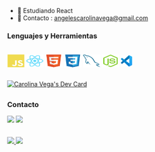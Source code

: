 


- 🌱 Estudiando React 
- 💬 Contacto : angelescarolinavega@gmail.com

### Lenguajes y Herramientas
<div style="display: inline_block"><br>
  <img align="center" alt="Caro-Js" height="30" width="40" src="https://raw.githubusercontent.com/devicons/devicon/master/icons/javascript/javascript-plain.svg">
  <img align="center" alt="Caro-React" height="30" width="40" src="https://raw.githubusercontent.com/devicons/devicon/master/icons/react/react-original.svg">
  <img align="center" alt="Caro-HTML" height="30" width="40" src="https://raw.githubusercontent.com/devicons/devicon/master/icons/html5/html5-original.svg">
  <img align="center" alt="Caro-CSS" height="30" width="40" src="https://raw.githubusercontent.com/devicons/devicon/master/icons/css3/css3-original.svg">
    <img align="center" alt="Caro-mySQL" height="30" width="40" src="https://raw.githubusercontent.com/devicons/devicon/master/icons/mysql/mysql-original.svg">
     <img align="center" alt="Caro-NODE" height="30" width="40" src="https://raw.githubusercontent.com/devicons/devicon/master/icons/nodejs/nodejs-original.svg">
  <img align="center" alt="Visual Studio Code" width="26px" src="https://raw.githubusercontent.com/github/explore/80688e429a7d4ef2fca1e82350fe8e3517d3494d/topics/visual-studio-code/visual-studio-code.png" />
  </div>
  
  ##
  <a href="https://app.daily.dev/Caaroov"><img src="https://api.daily.dev/devcards/80fcb675d9d046d8a73b293d3ca7e410.png?r=cr6" width="400" alt="Carolina Vega's Dev Card"/></a>
 
  ##
### Contacto
 <a href = "mailto:angelescarolinavega@gmail.com"><img src="https://img.shields.io/badge/-Gmail-%23333?style=for-the-badge&logo=gmail&logoColor=white" target="_blank"></a>
    <a href="https://www.linkedin.com/in/carolina-vega-fs/" target="_blank"><img src="https://img.shields.io/badge/-LinkedIn-%230077B5?style=for-the-badge&logo=linkedin&logoColor=white" target="_blank"></a> 
  ##

<div align="left">
  <a href="https://github.com/carovdev">
  <img height="180em" src="https://github-readme-stats.vercel.app/api?username=carovdev&show_icons=true&theme=dracula&include_all_commits=true&count_private=true"/>
  <img height="180em" src="https://github-readme-stats.vercel.app/api/top-langs/?username=carovdev&layout=compact&langs_count=7&theme=dracula"/>
</div>
  
  
  
    
    
   


